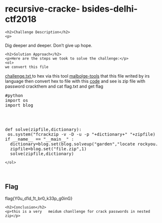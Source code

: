 
<!DOCTYPE html>
<html>

<body>
    <h1>recursive-cracke- bsides-delhi-ctf2018</h1>

    <h2>Challenge Description</h2>
    <p> 
 Dig deeper and deeper. Don’t give up hope.
</p>
 
    <h2>Solution Approach</h2>
    <p>Here are the steps we took to solve the challenge:</p>
    <ol>
    we convert this file 
<a href="https://cybersecctf.github.io/blog/2024/bsidesdl/RecursiveCracker/challenge.txt">challenge.txt </a> to hex via this tool
<a href="https://zb3.me/malbolge-tools/#interpreter">malbolge-tools</a> that this file writed by irs language
then convert hex to file with this <a href="https://cybersecctf.github.io/blog/2024/bsidesdl/RecursiveCracker/writeup2.md">code</a>
and see is zip file with password crackthem and cat flag.txt and get flag
<pre>
#python
import os
import blog




def solve(zipfile,dictionary):
 os.system("fcrackzip -v -D -u -p "+dictionary+" "+zipfile)
if __name__ == "__main__" :
  dictionary=blog.set(blog.solveup("garden","locate rockyou.txt",""))
  zipfile=blog.set("file.zip",1)
  solve(zipfile,dictionary)
</pre>
       
    
    </ol>
<br>
    <h2>Flag</h2>
    <p class="flag">flag{Y0u_d1d_1t_br0_k33p_g0inG}
</p>

    <h2>Conclusion</h2>
    <p>this is a very   meidum chanllenge for crack passwords in nested zip</p>
</body>
</html>

